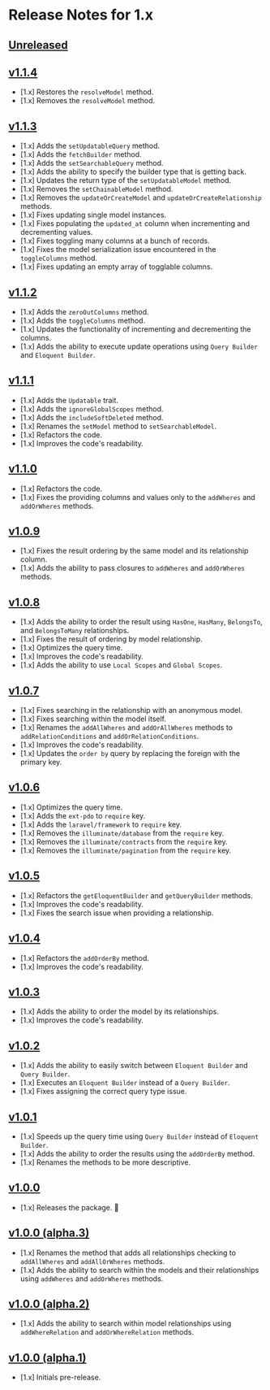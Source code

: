 # Release Notes for 1.x

## [Unreleased](https://github.com/mahmoudmohamedramadan/easy-model/compare/v1.1.4...1.x)

## [v1.1.4](https://github.com/mahmoudmohamedramadan/easy-model/releases/tag/v1.1.4)

- [1.x] Restores the `resolveModel` method.
- [1.x] Removes the `resolveModel` method.

## [v1.1.3](https://github.com/mahmoudmohamedramadan/easy-model/releases/tag/v1.1.3)

- [1.x] Adds the `setUpdatableQuery` method.
- [1.x] Adds the `fetchBuilder` method.
- [1.x] Adds the `setSearchableQuery` method.
- [1.x] Adds the ability to specify the builder type that is getting back.
- [1.x] Updates the return type of the `setUpdatableModel` method.
- [1.x] Removes the `setChainableModel` method.
- [1.x] Removes the `updateOrCreateModel` and `updateOrCreateRelationship` methods.
- [1.x] Fixes updating single model instances.
- [1.x] Fixes populating the `updated_at` column when incrementing and decrementing values.
- [1.x] Fixes toggling many columns at a bunch of records.
- [1.x] Fixes the model serialization issue encountered in the `toggleColumns` method.
- [1.x] Fixes updating an empty array of togglable columns.

## [v1.1.2](https://github.com/mahmoudmohamedramadan/easy-model/releases/tag/v1.1.2)

- [1.x] Adds the `zeroOutColumns` method.
- [1.x] Adds the `toggleColumns` method.
- [1.x] Updates the functionality of incrementing and decrementing the columns.
- [1.x] Adds the ability to execute update operations using `Query Builder` and `Eloquent Builder`.

## [v1.1.1](https://github.com/mahmoudmohamedramadan/easy-model/releases/tag/v1.1.1)

- [1.x] Adds the `Updatable` trait.
- [1.x] Adds the `ignoreGlobalScopes` method.
- [1.x] Adds the `includeSoftDeleted` method.
- [1.x] Renames the `setModel` method to `setSearchableModel`.
- [1.x] Refactors the code.
- [1.x] Improves the code's readability.

## [v1.1.0](https://github.com/mahmoudmohamedramadan/easy-model/releases/tag/v1.1.0)

- [1.x] Refactors the code.
- [1.x] Fixes the providing columns and values only to the `addWheres` and `addOrWheres` methods.

## [v1.0.9](https://github.com/mahmoudmohamedramadan/easy-model/releases/tag/v1.0.9)

- [1.x] Fixes the result ordering by the same model and its relationship column.
- [1.x] Adds the ability to pass closures to `addWheres` and `addOrWheres` methods.

## [v1.0.8](https://github.com/mahmoudmohamedramadan/easy-model/releases/tag/v1.0.8)

- [1.x] Adds the ability to order the result using `HasOne`, `HasMany`, `BelongsTo`, and `BelongsToMany` relationships.
- [1.x] Fixes the result of ordering by model relationship.
- [1.x] Optimizes the query time.
- [1.x] Improves the code's readability.
- [1.x] Adds the ability to use `Local Scopes` and `Global Scopes`.

## [v1.0.7](https://github.com/mahmoudmohamedramadan/easy-model/releases/tag/v1.0.7)

- [1.x] Fixes searching in the relationship with an anonymous model.
- [1.x] Fixes searching within the model itself.
- [1.x] Renames the `addAllWheres` and `addOrAllWheres` methods to `addRelationConditions` and `addOrRelationConditions`.
- [1.x] Improves the code's readability.
- [1.x] Updates the `order by` query by replacing the foreign with the primary key.

## [v1.0.6](https://github.com/mahmoudmohamedramadan/easy-model/releases/tag/v1.0.6)

- [1.x] Optimizes the query time.
- [1.x] Adds the `ext-pdo` to `require` key.
- [1.x] Adds the `laravel/framework` to `require` key.
- [1.x] Removes the `illuminate/database` from the `require` key.
- [1.x] Removes the `illuminate/contracts` from the `require` key.
- [1.x] Removes the `illuminate/pagination` from the `require` key.

## [v1.0.5](https://github.com/mahmoudmohamedramadan/easy-model/releases/tag/v1.0.5)

- [1.x] Refactors the `getEloquentBuilder` and `getQueryBuilder` methods.
- [1.x] Improves the code's readability.
- [1.x] Fixes the search issue when providing a relationship.

## [v1.0.4](https://github.com/mahmoudmohamedramadan/easy-model/releases/tag/v1.0.4)

- [1.x] Refactors the `addOrderBy` method.
- [1.x] Improves the code's readability.

## [v1.0.3](https://github.com/mahmoudmohamedramadan/easy-model/releases/tag/v1.0.3)

- [1.x] Adds the ability to order the model by its relationships.
- [1.x] Improves the code's readability.

## [v1.0.2](https://github.com/mahmoudmohamedramadan/easy-model/releases/tag/v1.0.2)

- [1.x] Adds the ability to easily switch between `Eloquent Builder` and `Query Builder`.
- [1.x] Executes an `Eloquent Builder` instead of a `Query Builder`.
- [1.x] Fixes assigning the correct query type issue.

## [v1.0.1](https://github.com/mahmoudmohamedramadan/easy-model/releases/tag/v1.0.1)

- [1.x] Speeds up the query time using `Query Builder` instead of `Eloquent Builder`.
- [1.x] Adds the ability to order the results using the `addOrderBy` method.
- [1.x] Renames the methods to be more descriptive.

## [v1.0.0](https://github.com/mahmoudmohamedramadan/easy-model/releases/tag/v1.0.0)

- [1.x] Releases the package. 🎉

## [v1.0.0 (alpha.3)](https://github.com/mahmoudmohamedramadan/easy-model/releases/tag/v1.0.0-alpha.3)

- [1.x] Renames the method that adds all relationships checking to `addAllWheres` and `addAllOrWheres` methods.
- [1.x] Adds the ability to search within the models and their relationships using `addWheres` and `addOrWheres` methods.

## [v1.0.0 (alpha.2)](https://github.com/mahmoudmohamedramadan/easy-model/releases/tag/v1.0.0-alpha.2)

- [1.x] Adds the ability to search within model relationships using `addWhereRelation` and `addOrWhereRelation` methods.

## [v1.0.0 (alpha.1)](https://github.com/mahmoudmohamedramadan/easy-model/releases/tag/v1.0.0-alpha.1)

- [1.x] Initials pre-release.
